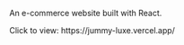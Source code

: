<p>An e-commerce website built with React.  </p>
<p>Click to view: https://jummy-luxe.vercel.app/ </p>